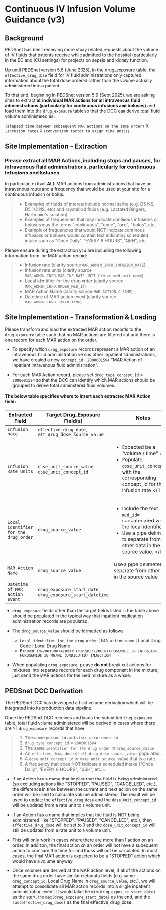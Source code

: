 # Continuous IV Infusion Volume Guidance (v3)

## Background
PEDSnet has been receiving more study related requests about the volume of IV fluids that patients receive while admitted to the hospital (particularly in the ED and ICU settings) for projects on sepsis and kidney function. 

Up until PEDSnet version 5.8 (June 2025), in the drug_exposure table, the `effective_drug_dose` field for IV fluid administrations only captured information about the total dose ordered rather than the volume actually administered into a patient. 

To that end, beginning in PEDSnet version 5.9 (Sept 2025), we are asking sites to extract **all individual MAR actions for all intravenous fluid administrations (particularly for continuous infusions and boluses)** and load them into the `drug_exposure` table so that the DCC can derive total fluid volume administered as:

`(elapsed time between subsequent MAR actions on the same order)` X `(infusion rate)` X `(conversion factor to align time units)`

## Site Implementation - Extraction
### Please extract **all MAR Actions**, including **stops** and **pauses**, for **intravenous fluid administrations**, particularly for **continuous infusions and boluses**.
 
In particular, extract **ALL** MAR actions from administrations that have an intravenous route and a frequency that would be used at your site for a continuous infusion or bolus.
> * Examples of fluids of interest include normal saline (e.g. D5 NS, D5 1/2 NS, etc) and crystalloid fluids (e.g. Lactated Ringers, Hartmann's solution).
> * Examples of frequencies that may indicate continous infusions or boluses may the terms "continuous", "once", "one", "bolus", etc.
> * Example of frequencies that would NOT indicate continous infusions or boluses would contain text indicating scheduled intake such as "Once Daily", "EVERY 6 HOURS", "Q6H", etc.

Please ensure during the extraction you are including the following information from the MAR action record:
> 
> * Infusion rate (clarity source `MAR_ADMIN_INFO.INFUSION_RATE`)
> * Infusion rate units (clarity source `MAR_ADMIN_INFO.MAR_INF_RATE_UNIT_C` or `zc_med_unit.name`)
> * Local identifier for the drug order (clarity source `MAR_ADMIN_INFO.ORDER_MED_ID`)
> * MAR Action Name (clarity source `MAR_ACTION_C_NAME`)
> * Datetime of MAR action event (clarity source `MAR_ADMIN_INFO.TAKEN_TIME`)

## Site Implementation - Transformation & Loading
Please transform and load the extracted MAR action records to the `drug_exposure` table such that no MAR actions are filtered out and there is one record for each MAR action on the order.

* To specify which `drug_exposure` records represent a MAR action of an intravenous fluid administration versus other inpatient administrations, we have created a new `concept_id` - `2000001594` "MAR Action of inpatient intravenous fluid administration".

* For each MAR Action record, please set `drug_type_concept_id` = `2000001594` so that the DCC can identify which MAR actions should be grouped to derive total adminstered fluid volumes.

#### The below table specifies where to insert each extracted MAR Action field:

Extracted Field | Target Drug_Exposure Field(s)| Notes|
|--------|--------------------------|------|
`Infusion Rate` | `effective_drug_dose`, `eff_drug_dose_source_value`
`Infusion Rate Units` | `dose_unit_source_value`, `dose_unit_concept_id` | <ul><li>Expected be a "volume / time" unit.</li><li>Populate `dose_unit_concept_id` with the corresponding concept_id for the infusion rate </li</ul>
`Local identifier for the drug order` | `drug_source_value` | <ul><li>Include the text `med_id=` concatenated with the local identifier.</li><li>Use a pipe delimeter to separate from other data in the source value. </li</ul>
`MAR Action Name` | `drug_source_value`| Use a pipe delimeter to separate from other data in the source value 
`Datetime of MAR action event` | `drug_exposure_start_date`, `drug_exposure_start_datetime`
 
* `drug_exposure` fields other than the target fields listed in the table above should be populated in the typical way that inpatient medication administration records are populated.

* The `drug_source_value` should be formatted as follows:
	* `Local identifier for the drug order` | `MAR action name` | Local Drug Code | Local Drug Name
	* Ex: `med_id=200100074|Rate Change|372000|FUROSEMIDE IV INFUSION-FUROSEMIDE 10 MG/ML (UNDILUTED) INJECTION`

* When populating `drug_exposure`, please **do not** break out actions for mixtures into separate records for each drug component in the mixture; just send the MAR actions for the med mixture as a whole.


## PEDSnet DCC Derivation
The PEDSnet DCC has developed a fluid volume derivation which will be integrated into its production data pipeline. 

Once the PEDSnet DCC receives and loads the submitted  `drug_exposure` table, total fluid volume administered will be derived in cases where there are >1 `drug_exposure` records that have

> 1. The same `person_id` and `visit_occurrence_id`
> 2. `drug_type_concept_id` = `2000001594`
> 3. The same `identifier for the drug order` in `drug_source_value`
> 4. An `effective_drug_dose` or `eff_drug_dose_source_value` populated.
> 5. A `dose_unit_concept_id` or `dose_unit_source_value` that is a rate.
> 6. A frequency that does NOT indicate a scheduled intake ("Once Daily", "EVERY 6 HOURS", "Q6H", etc.).

* If an Action has a name that implies that the fluid is being administered (so excluding actions like "STOPPED", "PAUSED", "CANCELLED", etc.), the difference in time between the current and next action on the same order will be used to calculate volume administered. The result will be used to update the `effective_drug_dose` and the `dose_unit_concept_id` will be updated from a rate unit to a volume unit.

* If an Action has a name that implies that the fluid is NOT being administered (like "STOPPED", "PAUSED", "CANCELLED", etc.), then `effective_drug_dose` will be set to 0 and the `dose_unit_concept_id` will still be updated from a rate unit to a volume unit.

* This will only work in cases where there are more than 1 action on an order. In addition, the final action on an order will not have a subequent action to compare the time for and thuss will not be calculated. In most cases, the final MAR action is expected to be a "STOPPED" action which would have a volume anyway.

* Once volumes are derived at the MAR action level, if all of the actions on the same drug order have similar metadata fields (e.g. same `drug_concept_id`, Local Drug Name in `drug_source_value`, etc.), we will attempt to consolidate all MAR action records into a single inpatient administration event. It would take the `min(drug_exposure_start_date)` as the start, the `max(drug_exposure_start_date)` as the end, and the `sum(effective_drug_dose)` as the final effective_drug_dose.